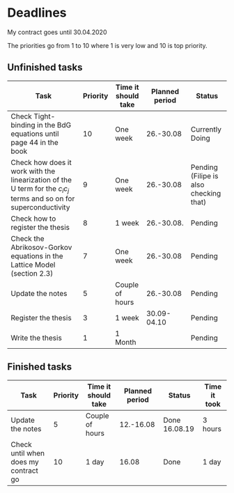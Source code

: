 # Deadlines

My contract goes until 30.04.2020

The priorities go from 1 to 10 where 1 is very low and 10 is top priority.

## Unfinished tasks

| Task | Priority | Time it should take | Planned period | Status |
|------|----------|---------------------|----------------|--------|
|Check Tight-binding in the BdG equations until page 44 in the book| 10 | One week | 26.-30.08| Currently Doing|
|Check how does it work with the linearization of the U term for the $c_i c_j$ terms and so on for superconductivity| 9 | One week | 26.-30.08| Pending (Filipe is also checking that) |
| Check how to register the thesis | 8 | 1 week | 26.-30.08.| Pending |
|Check the Abrikosov-Gorkov equations in the Lattice Model (section 2.3)| 7 | One week | 26.-30.08| Pending |
| Update the notes | 5 | Couple of hours | 26.-30.08 | Pending |
| Register the thesis | 3 | 1 week | 30.09-04.10 | Pending |
| Write the thesis | 1 | 1 Month | | Pending |

## Finished tasks

| Task | Priority | Time it should take | Planned period | Status |Time it took|
|------|----------|---------------------|----------------|--------|------------|
| Update the notes | 5 | Couple of hours | 12.-16.08 | Done 16.08.19 | 3 hours |
| Check until when does my contract go | 10 | 1 day | 16.08 | Done | 1 day |
